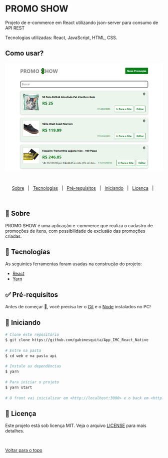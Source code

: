 # PROMO SHOW

<p>Projeto de e-commerce em React utilizando json-server para consumo de API REST</p>

<p>Tecnologias utilizadas: React, JavaScript, HTML, CSS. </p>
 
## Como usar? ##
 
 <div align="center">
  <img src="promoshow.png" alt="PROMO SHOW"/> 
 </div>

  &#xa0;


</div>

<p align="center">
  <a href="#dart-sobre">Sobre</a> &#xa0; | &#xa0;   
  <a href="#rocket-tecnologias">Tecnologias</a> &#xa0; | &#xa0;
  <a href="#white_check_mark-pré-requesitos">Pré-requisitos</a> &#xa0; | &#xa0;
  <a href="#checkered_flag-começando">Iniciando</a> &#xa0; | &#xa0;
  <a href="#memo-licença">Licença</a> &#xa0; | &#xa0;
</p>

<br>

## :dart: Sobre ##

PROMO SHOW é uma aplicação e-commerce que realiza o cadastro de promoções de ítens, com possibilidade de exclusão das promoções criadas.

## :rocket: Tecnologias ##

As seguintes ferramentas foram usadas na construção do projeto:

- [React](https://pt-br.reactjs.org/)
- [Yarn](https://yarnpkg.com/)

## :white_check_mark: Pré-requisitos ##

Antes de começar :checkered_flag:, você precisa ter o [Git](https://git-scm.com) e o [Node](https://nodejs.org/en/) instalados no PC!

## :checkered_flag: Iniciando ##

```bash
# Clone este repositório
$ git clone https://github.com/gabimesquita/App_IMC_React_Native

# Entre na pasta
$ cd web e na pasta api

# Instale as dependências
$ yarn

# Para iniciar o projeto
$ yarn start

# O front vai inicializar em <http://localhost:3000> e o back em <http://localhost:5000>
```

## :memo: Licença ##

Este projeto está sob licença MIT. Veja o arquivo [LICENSE](license.md) para mais detalhes.



&#xa0;

<a href="#top">Voltar para o topo</a>


